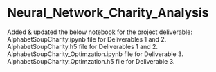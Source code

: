 # Neural_Network_Charity_Analysis
Added & updated the below notebook for the project deliverable:
AlphabetSoupCharity.ipynb file for Deliverables 1 and 2.
AlphabetSoupCharity.h5 file for Deliverables 1 and 2.
AlphabetSoupCharity_Optimzation.ipynb file for Deliverable 3.
AlphabetSoupCharity_Optimzation.h5 file for Deliverable 3.
